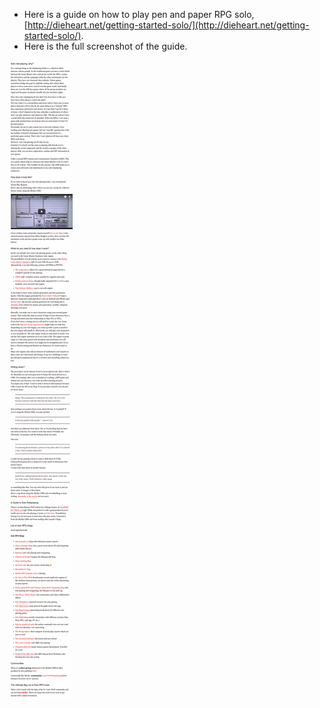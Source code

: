 * Here is a guide on how to play pen and paper RPG solo, [http://dieheart.net/getting-started-solo/](http://dieheart.net/getting-started-solo/).
* Here is the full screenshot of the guide.

![./20161115-2044-cet-guide-on-how-to-play-solo-rpg-1.png](./20161115-2044-cet-guide-on-how-to-play-solo-rpg-1.png)